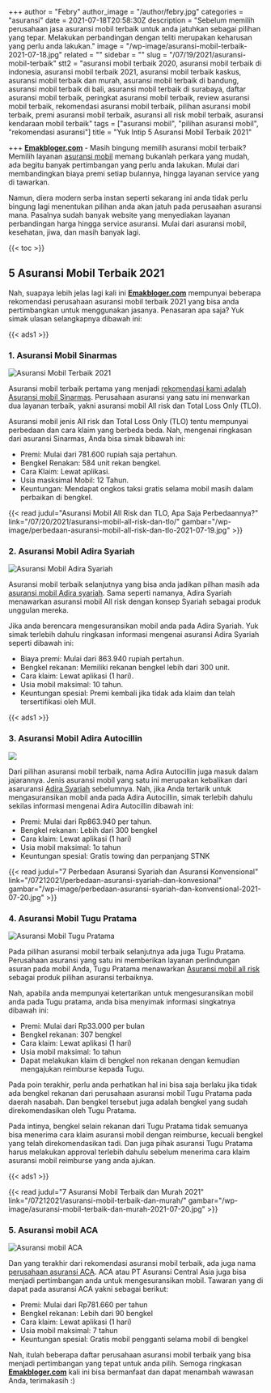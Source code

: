 +++
author = "Febry"
author_image = "/author/febry.jpg"
categories = "asuransi"
date = 2021-07-18T20:58:30Z
description = "Sebelum memilih perusahaan jasa asuransi mobil terbaik untuk anda jatuhkan sebagai pilihan yang tepar. Melakukan perbandingan dengan teliti merupakan keharusan yang perlu anda lakukan."
image = "/wp-image/asuransi-mobil-terbaik-2021-07-18.jpg"
related = ""
sidebar = ""
slug = "/07/19/2021/asuransi-mobil-terbaik"
stt2 = "asuransi mobil terbaik 2020, asuransi mobil terbaik di indonesia, asuransi mobil terbaik 2021, asuransi mobil terbaik kaskus, asuransi mobil terbaik dan murah, asuransi mobil terbaik di bandung, asuransi mobil terbaik di bali, asuransi mobil terbaik di surabaya, daftar asuransi mobil terbaik, peringkat asuransi mobil terbaik, review asuransi mobil terbaik, rekomendasi asuransi mobil terbaik, pilihan asuransi mobil terbaik, premi asuransi mobil terbaik, asuransi all risk mobil terbaik, asuransi kendaraan mobil terbaik"
tags = ["asuransi mobil", "pilihan asuransi mobil", "rekomendasi asuransi"]
title = "Yuk Intip 5 Asuransi Mobil Terbaik 2021"

+++
[**Emakbloger.com**](/) - Masih bingung memilih asuransi mobil terbaik? Memilih layanan [asuransi mobil](/tags/asuransi-mobil) memang bukanlah perkara yang mudah, ada begitu banyak pertimbangan yang perlu anda lakukan. Mulai dari membandingkan biaya premi setiap bulannya, hingga layanan service yang di tawarkan.

Namun, diera modern serba instan seperti sekarang ini anda tidak perlu bingung lagi menentukan pilihan anda akan jatuh pada perusaahan asuransi mana. Pasalnya sudah banyak website yang menyediakan layanan perbandingan harga hingga service asuransi. Mulai dari asuransi mobil, kesehatan, jiwa, dan masih banyak lagi.

{{< toc >}}

## 5 Asuransi Mobil Terbaik 2021

Nah, suapaya lebih jelas lagi kali ini [**Emakbloger.com**](/) mempunyai beberapa rekomendasi perusahaan asuransi mobil terbaik 2021 yang bisa anda pertimbangkan untuk menggunakan jasanya. Penasaran apa saja? Yuk simak ulasan selangkapnya dibawah ini:

{{< ads1 >}}

### 1. Asuransi Mobil Sinarmas

![Asuransi Mobil Terbaik 2021](/wp-image/asuransi-mobil-terbaik-2021-2021-09-07.jpg "Asuransi Mobil Terbaik 2021")

Asuransi mobil terbaik pertama yang menjadi [rekomendasi kami adalah Asuransi mobil Sinarmas](/tags/rekomendasi-asuransi). Perusahaan asuransi yang satu ini menwarkan dua layanan terbaik, yakni asuransi mobil All risk dan Total Loss Only (TLO).

Asuransi mobil jenis All risk dan Total Loss Only (TLO) tentu mempunyai perbedaan dan cara klaim yang berbeda beda. Nah, mengenai ringkasan dari asuransi Sinarmas, Anda bisa simak bibawah ini:

* Premi: Mulai dari 781.600 rupiah saja pertahun.
* Bengkel Renakan: 584 unit rekan bengkel.
* Cara Klaim: Lewat aplikasi.
* Usia masksimal Mobil: 12 Tahun.
* Keuntungan: Mendapat ongkos taksi gratis selama mobil masih dalam perbaikan di bengkel.

{{< read judul="Asuransi Mobil All Risk dan TLO, Apa Saja Perbedaannya?" link="/07/20/2021/asuransi-mobil-all-risk-dan-tlo/" gambar="/wp-image/perbedaan-asuransi-mobil-all-risk-dan-tlo-2021-07-19.jpg" >}}

### 2. Asuransi Mobil Adira Syariah

![Asuransi Mobil Adira Syariah](/wp-image/asuransi-mobil-adira-syariah-2021-09-07.jpg "Asuransi Mobil Adira Syariah")

Asuransi mobil terbaik selanjutnya yang bisa anda jadikan pilhan masih ada [asuransi mobil Adira syariah](/tags/pilihan-asuransi-mobil). Sama seperti namanya, Adira Syariah menawarkan asuransi mobil All risk dengan konsep Syariah sebagai produk unggulan mereka.

Jika anda berencara mengesuransikan mobil anda pada Adira Syariah. Yuk simak terlebih dahulu ringkasan informasi mengenai asuransi Adira Syariah seperti dibawah ini:

* Biaya premi: Mulai dari 863.940 rupiah pertahun.
* Bengkel rekanan: Memiliki rekanan bengkel lebih dari 300 unit.
* Cara klaim: Lewat aplikasi (1 hari).
* Usia mobil maksimal: 10 tahun.
* Keuntungan spesial: Premi kembali jika tidak ada klaim dan telah tersertifikasi oleh MUI.

{{< ads1 >}}

### 3. Asuransi Mobil Adira Autocillin

![](/wp-image/asuransi-mobil-adira-autocillin-2021-09-07.jpg)

Dari pilihan asuransi mobil terbaik, nama Adira Autocillin juga masuk dalam jajarannya. Jenis asuransi mobil yang satu ini merupakan kebalikan dari asaruransi [Adira Syariah](/tags/asuransi-mobil) sebelumnya. Nah, jika Anda tertarik untuk mengasuransikan mobil anda pada Adira Autocillin, simak terlebih dahulu sekilas informasi mengenai Adira Autocillin dibawah ini:

* Premi: Mulai dari Rp863.940 per tahun.
* Bengkel rekanan: Lebih dari 300 bengkel
* Cara klaim: Lewat aplikasi (1 hari)
* Usia mobil maksimal: 1o tahun
* Keuntungan spesial: Gratis towing dan perpanjang STNK

{{< read judul="7 Perbedaan Asuransi Syariah dan Asuransi Konvensional" link="/07212021/perbedaan-asuransi-syariah-dan-konvesional" gambar="/wp-image/perbedaan-asuransi-syariah-dan-konvensional-2021-07-20.jpg" >}}

### 4. Asuransi Mobil Tugu Pratama

![Asuransi Mobil Tugu Pratama](/wp-image/asuransi-mobil-tugu-pratama-2021-09-07.jpg "Asuransi Mobil Tugu Pratama")

Pada pilihan asuransi mobil terbaik selanjutnya ada juga Tugu Pratama. Perusahaan asuransi yang satu ini memberikan layanan perlindungan asuran pada mobil Anda, Tugu Pratama menawarkan [Asuransi mobil all risk](/tags/asuransi-mobil) sebagai produk pilihan asuransi terbaiknya.

Nah, apabila anda mempunyai ketertarikan untuk mengesuransikan mobil anda pada Tugu pratama, anda bisa menyimak informasi singkatnya dibawah ini:

* Premi: Mulai dari Rp33.000 per bulan
* Bengkel rekanan: 307 bengkel
* Cara klaim: Lewat aplikasi (1 hari)
* Usia mobil maksimal: 1o tahun
* Dapat melakukan klaim di bengkel non rekanan dengan kemudian mengajukan reimburse kepada Tugu.

Pada poin terakhir, perlu anda perhatikan hal ini bisa saja berlaku jika tidak ada bengkel rekanan dari perusahaan asuransi mobil Tugu Pratama pada daerah nasabah. Dan bengkel tersebut juga adalah bengkel yang sudah direkomendasikan oleh Tugu Pratama.

Pada intinya, bengkel selain rekanan dari Tugu Pratama tidak semuanya bisa menerima cara klaim asuransi mobil dengan reimburse, kecuali bengkel yang telah direkomendasikan tadi. Dan juga pihak asuransi Tugu Pratama harus melakukan approval terlebih dahulu sebelum menerima cara klaim asuransi mobil reimburse yang anda ajukan.

{{< ads1 >}}

{{< read judul="7 Asuransi Mobil Terbaik dan Murah 2021" link="/07212021/asuransi-mobil-terbaik-dan-murah/" gambar="/wp-image/asuransi-mobil-terbaik-dan-murah-2021-07-20.jpg" >}}

### 5. Asuransi mobil ACA

![Asuransi mobil ACA](/wp-image/asuransi-mobil-aca-2021-09-07.jpg "Asuransi mobil ACA")

Dan yang terakhir dari rekomendasi asuransi mobil terbaik, ada juga nama [perusahaan asuransi ACA](/tags/asuransi-mobil). ACA atau PT Asuransi Central Asia juga bisa menjadi pertimbangan anda untuk mengesuransikan mobil. Tawaran yang di dapat pada asuransi ACA yakni sebagai berikut:

* Premi: Mulai dari Rp781.660 per tahun
* Bengkel rekanan: Lebih dari 90 bengkel
* Cara klaim: Lewat aplikasi (1 hari)
* Usia mobil maksimal: 7 tahun
* Keuntungan spesial: Gratis mobil pengganti selama mobil di bengkel

Nah, itulah beberapa daftar perusahaan asuransi mobil terbaik yang bisa menjadi pertimbangan yang tepat untuk anda pilih. Semoga ringkasan [**Emakbloger.com**](/) kali ini bisa bermanfaat dan dapat menambah wawasan Anda, terimakasih :)
